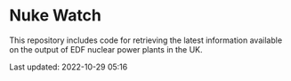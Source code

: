 # Nuke Watch

This repository includes code for retrieving the latest information available on the output of EDF nuclear power plants in the UK.

Last updated: 2022-10-29 05:16
